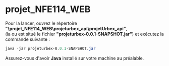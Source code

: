 # projet_NFE114_WEB

Pour la lancer, ouvrez le répertoire **"\projet_NFE114_WEB\projeturbex_api\projetUrbex_api"**,  
(la ou est situé le fichier **"projeturbex-0.0.1-SNAPSHOT.jar"**) et exécutez la commande suivante :
```powershell
java -jar projeturbex-0.0.1-SNAPSHOT.jar
```
Assurez-vous d'avoir **Java** installé sur votre machine au préalable.
